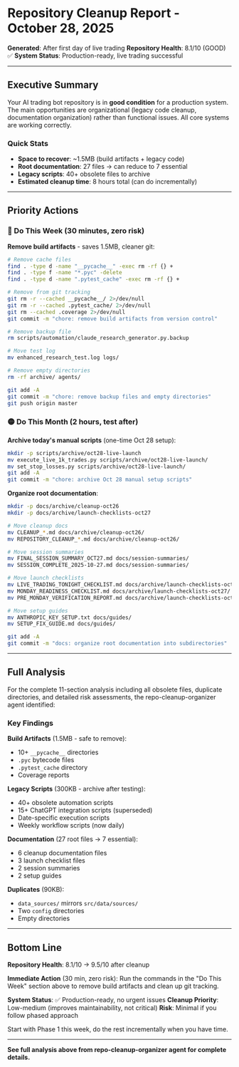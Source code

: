 # Repository Cleanup Report - October 28, 2025

**Generated**: After first day of live trading
**Repository Health**: 8.1/10 (GOOD) ✅
**System Status**: Production-ready, live trading successful

---

## Executive Summary

Your AI trading bot repository is in **good condition** for a production system. The main opportunities are organizational (legacy code cleanup, documentation organization) rather than functional issues. All core systems are working correctly.

### Quick Stats
- **Space to recover**: ~1.5MB (build artifacts + legacy code)
- **Root documentation**: 27 files → can reduce to 7 essential
- **Legacy scripts**: 40+ obsolete files to archive
- **Estimated cleanup time**: 8 hours total (can do incrementally)

---

## Priority Actions

### 🔴 Do This Week (30 minutes, zero risk)

**Remove build artifacts** - saves 1.5MB, cleaner git:
```bash
# Remove cache files
find . -type d -name "__pycache__" -exec rm -rf {} +
find . -type f -name "*.pyc" -delete
find . -type d -name ".pytest_cache" -exec rm -rf {} +

# Remove from git tracking
git rm -r --cached __pycache__/ 2>/dev/null
git rm -r --cached .pytest_cache/ 2>/dev/null
git rm --cached .coverage 2>/dev/null
git commit -m "chore: remove build artifacts from version control"

# Remove backup file
rm scripts/automation/claude_research_generator.py.backup

# Move test log
mv enhanced_research_test.log logs/

# Remove empty directories
rm -rf archive/ agents/

git add -A
git commit -m "chore: remove backup files and empty directories"
git push origin master
```

### 🟡 Do This Month (2 hours, test after)

**Archive today's manual scripts** (one-time Oct 28 setup):
```bash
mkdir -p scripts/archive/oct28-live-launch
mv execute_live_1k_trades.py scripts/archive/oct28-live-launch/
mv set_stop_losses.py scripts/archive/oct28-live-launch/
git add -A
git commit -m "chore: archive Oct 28 manual setup scripts"
```

**Organize root documentation**:
```bash
mkdir -p docs/archive/cleanup-oct26
mkdir -p docs/archive/launch-checklists-oct27

# Move cleanup docs
mv CLEANUP_*.md docs/archive/cleanup-oct26/
mv REPOSITORY_CLEANUP_*.md docs/archive/cleanup-oct26/

# Move session summaries
mv FINAL_SESSION_SUMMARY_OCT27.md docs/session-summaries/
mv SESSION_COMPLETE_2025-10-27.md docs/session-summaries/

# Move launch checklists
mv LIVE_TRADING_TONIGHT_CHECKLIST.md docs/archive/launch-checklists-oct27/
mv MONDAY_READINESS_CHECKLIST.md docs/archive/launch-checklists-oct27/
mv PRE_MONDAY_VERIFICATION_REPORT.md docs/archive/launch-checklists-oct27/

# Move setup guides
mv ANTHROPIC_KEY_SETUP.txt docs/guides/
mv SETUP_FIX_GUIDE.md docs/guides/

git add -A
git commit -m "docs: organize root documentation into subdirectories"
```

---

## Full Analysis

For the complete 11-section analysis including all obsolete files, duplicate directories, and detailed risk assessments, the repo-cleanup-organizer agent identified:

### Key Findings

**Build Artifacts** (1.5MB - safe to remove):
- 10+ `__pycache__` directories
- `.pyc` bytecode files
- `.pytest_cache` directory
- Coverage reports

**Legacy Scripts** (300KB - archive after testing):
- 40+ obsolete automation scripts
- 15+ ChatGPT integration scripts (superseded)
- Date-specific execution scripts
- Weekly workflow scripts (now daily)

**Documentation** (27 root files → 7 essential):
- 6 cleanup documentation files
- 3 launch checklist files
- 2 session summaries
- 2 setup guides

**Duplicates** (90KB):
- `data_sources/` mirrors `src/data/sources/`
- Two `config` directories
- Empty directories

---

## Bottom Line

**Repository Health**: 8.1/10 → 9.5/10 after cleanup

**Immediate Action** (30 min, zero risk):
Run the commands in the "Do This Week" section above to remove build artifacts and clean up git tracking.

**System Status**: ✅ Production-ready, no urgent issues
**Cleanup Priority**: Low-medium (improves maintainability, not critical)
**Risk**: Minimal if you follow phased approach

Start with Phase 1 this week, do the rest incrementally when you have time.

---

**See full analysis above from repo-cleanup-organizer agent for complete details.**
